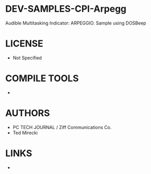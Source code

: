 # DEV-SAMPLES-CPI-Arpegg
Audible Multitasking Indicator: ARPEGGIO. Sample using DOSBeep

LICENSE
===============
* Not Specified

COMPILE TOOLS
===============
* 
 
AUTHORS
===============
* PC TECH JOURNAL / Ziff Communications Co.
* Ted Mirecki

LINKS
===============
* 
